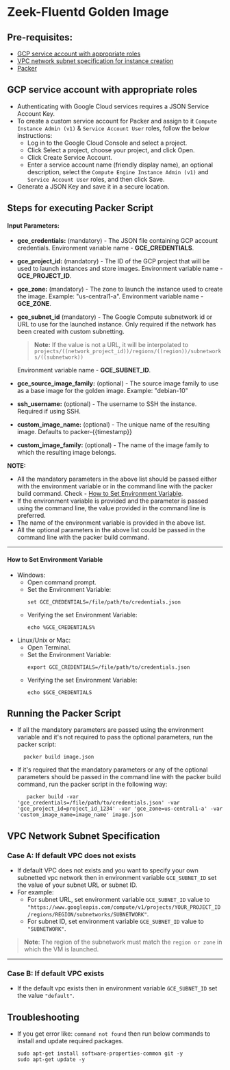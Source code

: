 # Zeek-Fluentd Golden Image

## Pre-requisites:
- [GCP service account with appropriate roles](#gcp-service-account-with-appropriate-roles)
- [VPC network subnet specification for instance creation](#vpc-network-subnet-specification)
- [Packer](https://learn.hashicorp.com/tutorials/packer/getting-started-install)


## GCP service account with appropriate roles

- Authenticating with Google Cloud services requires a JSON Service Account Key.
- To create a custom service account for Packer and assign to it `Compute Instance Admin (v1)` & `Service Account User` roles, follow the below instructions:
    - Log in to the Google Cloud Console and select a project.
    - Click Select a project, choose your project, and click Open.
    - Click Create Service Account.
    - Enter a service account name (friendly display name), an optional description, select the `Compute Engine Instance Admin (v1)` and `Service Account User` roles, and then click Save.
- Generate a JSON Key and save it in a secure location.


## Steps for executing Packer Script

#### **Input Parameters:**
- **gce_credentials:** (mandatory) - The JSON file containing GCP account credentials. Environment variable name - **GCE_CREDENTIALS**.
- **gce_project_id:** (mandatory) - The ID of the GCP project that will be used to launch instances and store images. Environment variable name - **GCE_PROJECT_ID**.
- **gce_zone:** (mandatory) - The zone to launch the instance used to create the image. Example: "us-central1-a". Environment variable name - **GCE_ZONE**.
- **gce_subnet_id** (mandatory) - The Google Compute subnetwork id or URL to use for the launched instance. Only required if the network has been created with custom subnetting. 	
	> **Note:** If the value is not a URL, it will be interpolated to `projects/((network_project_id))/regions/((region))/subnetworks/((subnetwork))`

	Environment variable name - **GCE_SUBNET_ID**.
- **gce_source_image_family:** (optional) - The source image family to use as a base image for the golden image. Example: "debian-10"
- **ssh_username:** (optional) - The username to SSH the instance. Required if using SSH.
- **custom_image_name:** (optional) - The unique name of the resulting image. Defaults to packer-{{timestamp}}
- **custom_image_family:** (optional) - The name of the image family to which the resulting image belongs.

**NOTE:**  
- All the mandatory parameters in the above list should be passed either with the environment variable or in the command line with the packer build command. Check - [How to Set Environment Variable](#how-to-set-environment-variable).  
- If the environment variable is provided and the parameter is passed using the command line, the value provided in the command line is preferred.  
- The name of the environment variable is provided in the above list.  
- All the optional parameters in the above list could be passed in the command line with the packer build command.  

---
#### **How to Set Environment Variable**
- Windows:
	- Open command prompt.
	- Set the Environment Variable:  
		```
		set GCE_CREDENTIALS=/file/path/to/credentials.json
		```
	- Verifying the set Environment Variable:  
		```
		echo %GCE_CREDENTIALS%
		```
- Linux/Unix or Mac:
	- Open Terminal.
	- Set the Environment Variable:  
		```
		export GCE_CREDENTIALS=/file/path/to/credentials.json
		```
	- Verifying the set Environment Variable:  
		```
		echo $GCE_CREDENTIALS
		```

## **Running the Packer Script**
- If all the mandatory parameters are passed using the environment variable and it's not required to pass the optional parameters, run the packer script:  
	```
	  packer build image.json
	```
- If it's required that the mandatory parameters or any of the optional parameters should be passed in the command line with the packer build command, run the packer script in the following way:  
	```
	   packer build -var 'gce_credentials=/file/path/to/credentials.json' -var 'gce_project_id=project_id_1234' -var 'gce_zone=us-central1-a' -var 'custom_image_name=image_name' image.json
	```

## VPC Network Subnet Specification

### Case A: If default VPC does not exists
- If default VPC does not exists and you want to specify your own subnetted vpc network then in environment variable `GCE_SUBNET_ID` set the value of your subnet URL or subnet ID.
- For example: 
	- For subnet URL, set environment variable `GCE_SUBNET_ID` value to `"https://www.googleapis.com/compute/v1/projects/YOUR_PROJECT_ID/regions/REGION/subnetworks/SUBNETWORK"`.
	- For subnet ID, set environment variable `GCE_SUBNET_ID` value to `"SUBNETWORK"`.
> **Note**: The region of the subnetwork must match the `region or zone` in which the VM is launched.
---
### Case B: If default VPC exists

- If the default vpc exists then in environment variable `GCE_SUBNET_ID` set the value `"default"`.



## Troubleshooting

- If you get error like: `command not found` then run below commands to install and update required packages.
	```
	sudo apt-get install software-properties-common git -y
	sudo apt-get update -y
	```